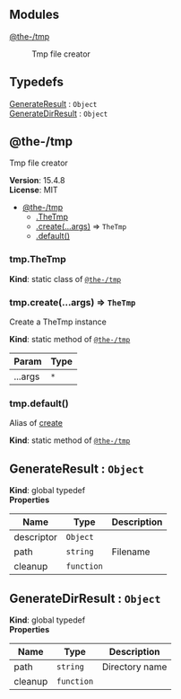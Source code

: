 <!--- Code generated by @the-/script-doc. DO NOT EDIT. -->

## Modules

<dl>
<dt><a href="#module_@the-/tmp">@the-/tmp</a></dt>
<dd><p>Tmp file creator</p>
</dd>
</dl>

## Typedefs

<dl>
<dt><a href="#GenerateResult">GenerateResult</a> : <code>Object</code></dt>
<dd></dd>
<dt><a href="#GenerateDirResult">GenerateDirResult</a> : <code>Object</code></dt>
<dd></dd>
</dl>

<a name="module_@the-/tmp"></a>

## @the-/tmp
Tmp file creator

**Version**: 15.4.8  
**License**: MIT  

* [@the-/tmp](#module_@the-/tmp)
    * [.TheTmp](#module_@the-/tmp.TheTmp)
    * [.create(...args)](#module_@the-/tmp.create) ⇒ <code>TheTmp</code>
    * [.default()](#module_@the-/tmp.default)

<a name="module_@the-/tmp.TheTmp"></a>

### tmp.TheTmp
**Kind**: static class of [<code>@the-/tmp</code>](#module_@the-/tmp)  
<a name="module_@the-/tmp.create"></a>

### tmp.create(...args) ⇒ <code>TheTmp</code>
Create a TheTmp instance

**Kind**: static method of [<code>@the-/tmp</code>](#module_@the-/tmp)  

| Param | Type |
| --- | --- |
| ...args | <code>\*</code> | 

<a name="module_@the-/tmp.default"></a>

### tmp.default()
Alias of [create](#module_@the-/tmp.create)

**Kind**: static method of [<code>@the-/tmp</code>](#module_@the-/tmp)  
<a name="GenerateResult"></a>

## GenerateResult : <code>Object</code>
**Kind**: global typedef  
**Properties**

| Name | Type | Description |
| --- | --- | --- |
| descriptor | <code>Object</code> |  |
| path | <code>string</code> | Filename |
| cleanup | <code>function</code> |  |

<a name="GenerateDirResult"></a>

## GenerateDirResult : <code>Object</code>
**Kind**: global typedef  
**Properties**

| Name | Type | Description |
| --- | --- | --- |
| path | <code>string</code> | Directory name |
| cleanup | <code>function</code> |  |

